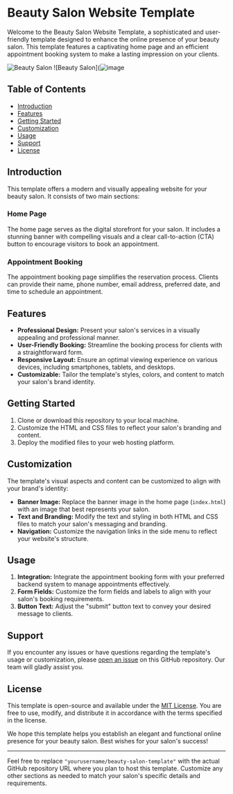 # Beauty Salon Website Template

Welcome to the Beauty Salon Website Template, a sophisticated and user-friendly template designed to enhance the online presence of your beauty salon. This template features a captivating home page and an efficient appointment booking system to make a lasting impression on your clients.

![Beauty Salon](![image](https://github.com/Mohammed20037/Beauty-salon-template/assets/113844625/881a58d6-07d0-4e12-85c3-a2830d97ff6f)
)
![Beauty Salon](![image](![image](https://github.com/Mohammed20037/Beauty-salon-template/assets/113844625/d5ab6d15-e3d4-4c80-b957-d094149e0538)
)
## Table of Contents

- [Introduction](#introduction)
- [Features](#features)
- [Getting Started](#getting-started)
- [Customization](#customization)
- [Usage](#usage)
- [Support](#support)
- [License](#license)

## Introduction

This template offers a modern and visually appealing website for your beauty salon. It consists of two main sections:

### Home Page

The home page serves as the digital storefront for your salon. It includes a stunning banner with compelling visuals and a clear call-to-action (CTA) button to encourage visitors to book an appointment.

### Appointment Booking

The appointment booking page simplifies the reservation process. Clients can provide their name, phone number, email address, preferred date, and time to schedule an appointment.

## Features

- **Professional Design:** Present your salon's services in a visually appealing and professional manner.
- **User-Friendly Booking:** Streamline the booking process for clients with a straightforward form.
- **Responsive Layout:** Ensure an optimal viewing experience on various devices, including smartphones, tablets, and desktops.
- **Customizable:** Tailor the template's styles, colors, and content to match your salon's brand identity.

## Getting Started

1. Clone or download this repository to your local machine.
2. Customize the HTML and CSS files to reflect your salon's branding and content.
3. Deploy the modified files to your web hosting platform.

## Customization

The template's visual aspects and content can be customized to align with your brand's identity:

- **Banner Image:** Replace the banner image in the home page (`index.html`) with an image that best represents your salon.
- **Text and Branding:** Modify the text and styling in both HTML and CSS files to match your salon's messaging and branding.
- **Navigation:** Customize the navigation links in the side menu to reflect your website's structure.

## Usage

1. **Integration:** Integrate the appointment booking form with your preferred backend system to manage appointments effectively.
2. **Form Fields:** Customize the form fields and labels to align with your salon's booking requirements.
3. **Button Text:** Adjust the "submit" button text to convey your desired message to clients.

## Support

If you encounter any issues or have questions regarding the template's usage or customization, please [open an issue](https://github.com/yourusername/beauty-salon-template/issues) on this GitHub repository. Our team will gladly assist you.

## License

This template is open-source and available under the [MIT License](LICENSE). You are free to use, modify, and distribute it in accordance with the terms specified in the license.

We hope this template helps you establish an elegant and functional online presence for your beauty salon. Best wishes for your salon's success!

---

Feel free to replace `"yourusername/beauty-salon-template"` with the actual GitHub repository URL where you plan to host this template. Customize any other sections as needed to match your salon's specific details and requirements.

